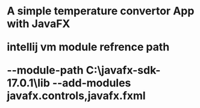 <h1> A simple temperature convertor App with JavaFX
  
  intellij vm module refrence path
  
  --module-path
C:\javafx-sdk-17.0.1\lib
--add-modules
javafx.controls,javafx.fxml
